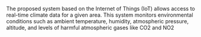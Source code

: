 The proposed system based on the Internet of Things (IoT) allows access to real-time climate data for a given area. This system monitors environmental conditions such as ambient temperature, humidity, atmospheric pressure, altitude, and levels of harmful atmospheric gases like CO2 and NO2
